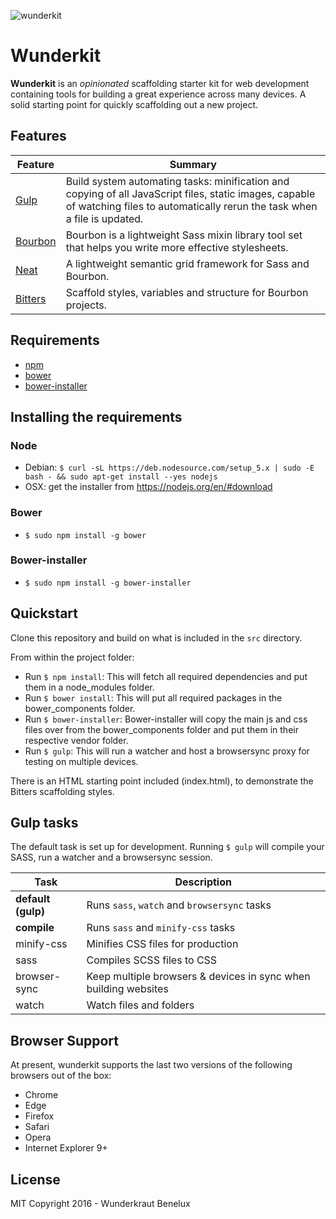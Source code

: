 ![wunderkit](https://cloud.githubusercontent.com/assets/4246645/13176307/6b50ee08-d711-11e5-8b42-fc0fa9c2ea39.jpg)

# Wunderkit

**Wunderkit** is an *opinionated* scaffolding starter kit for web development containing tools for building a great experience across many devices. A solid starting point for quickly scaffolding out a new project.

## Features

| Feature                                | Summary                                                                                                                                                                                                                                                     |
|----------------------------------------|-------------------------------------------------------------------------------------------------------------------------------------------------------------------------------------------------------------------------------------------------------------|
| [Gulp](http://gulpjs.com) | Build system automating tasks: minification and copying of all JavaScript files, static images, capable of watching files to automatically rerun the task when a file is updated. |
| [Bourbon](http://bourbon.io) | Bourbon is a lightweight Sass mixin library tool set that helps you write more effective stylesheets. |
| [Neat](http://neat.bourbon.io) | A lightweight semantic grid framework for Sass and Bourbon. |
| [Bitters](http://bitters.bourbon.io) | Scaffold styles, variables and structure for Bourbon projects. |                                                                                                                                          |

## Requirements

- [npm](https://nodejs.org)
- [bower](http://bower.io)
- [bower-installer](https://github.com/blittle/bower-installer)

## Installing the requirements

### Node

- Debian: `$ curl -sL https://deb.nodesource.com/setup_5.x | sudo -E bash - && sudo apt-get install --yes nodejs`
- OSX: get the installer from https://nodejs.org/en/#download

### Bower

- `$ sudo npm install -g bower`

### Bower-installer

- `$ sudo npm install -g bower-installer`

## Quickstart

Clone this repository and build on what is included in the `src` directory.

From within the project folder:
* Run `$ npm install`: This will fetch all required dependencies and put them in a node_modules folder.
* Run `$ bower install`: This will put all required packages in the bower_components folder.
* Run `$ bower-installer`: Bower-installer will copy the main js and css files over from the bower_components folder and put them in their respective vendor folder.
* Run `$ gulp`: This will run a watcher and host a browsersync proxy for testing on multiple devices.

There is an HTML starting point included (index.html), to demonstrate the Bitters scaffolding styles.

## Gulp tasks

The default task is set up for development.
Running `$ gulp` will compile your SASS, run a watcher and a browsersync session.


Task  | Description
------------- | -------------
**default (gulp)**  | Runs `sass`, `watch` and `browsersync` tasks
**compile** | Runs `sass` and `minify-css` tasks
minify-css | Minifies CSS files for production
sass | Compiles SCSS files to CSS
browser-sync | Keep multiple browsers & devices in sync when building websites
watch | Watch files and folders

## Browser Support

At present, wunderkit supports the last two versions of the following browsers out of the box:

* Chrome
* Edge
* Firefox
* Safari
* Opera
* Internet Explorer 9+

## License

MIT
Copyright 2016 - Wunderkraut Benelux
